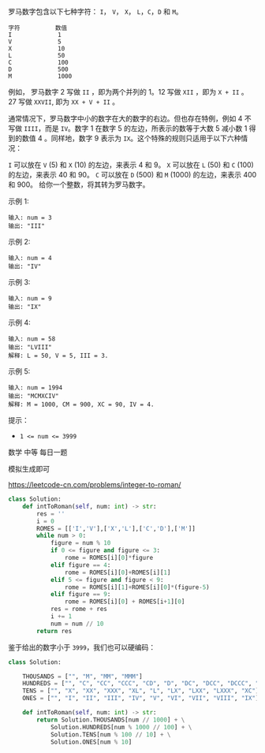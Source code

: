 <!--
 * @Description: 
 * @Autor: Au3C2
 * @Date: 2021-05-14 10:23:26
 * @LastEditors: Au3C2
 * @LastEditTime: 2021-05-14 10:28:14
-->
罗马数字包含以下七种字符： `I`， `V`， `X`， `L`，`C`，`D` 和 `M`。

    字符          数值
    I             1
    V             5
    X             10
    L             50
    C             100
    D             500
    M             1000
例如， 罗马数字 2 写做 `II` ，即为两个并列的 1。12 写做 `XII` ，即为 `X + II` 。 27 写做  `XXVII`, 即为 `XX + V + II` 。

通常情况下，罗马数字中小的数字在大的数字的右边。但也存在特例，例如 4 不写做 `IIII`，而是 `IV`。数字 1 在数字 5 的左边，所表示的数等于大数 5 减小数 1 得到的数值 4 。同样地，数字 9 表示为 `IX`。这个特殊的规则只适用于以下六种情况：

`I` 可以放在 `V` (5) 和 `X` (10) 的左边，来表示 4 和 9。
`X` 可以放在 `L` (50) 和 `C` (100) 的左边，来表示 40 和 90。 
`C` 可以放在 `D` (500) 和 `M` (1000) 的左边，来表示 400 和 900。
给你一个整数，将其转为罗马数字。

 

示例 1:

    输入: num = 3
    输出: "III"

示例 2:

    输入: num = 4
    输出: "IV"
    
示例 3:

    输入: num = 9
    输出: "IX"

示例 4:

    输入: num = 58
    输出: "LVIII"
    解释: L = 50, V = 5, III = 3.

示例 5:

    输入: num = 1994
    输出: "MCMXCIV"
    解释: M = 1000, CM = 900, XC = 90, IV = 4.
 

提示：

- `1 <= num <= 3999`

数学 中等 每日一题

模拟生成即可

https://leetcode-cn.com/problems/integer-to-roman/

```python
class Solution:
    def intToRoman(self, num: int) -> str:
        res = ''
        i = 0
        ROMES = [['I','V'],['X','L'],['C','D'],['M']]
        while num > 0:
            figure = num % 10
            if 0 <= figure and figure <= 3:
                rome = ROMES[i][0]*figure
            elif figure == 4:
                rome = ROMES[i][0]+ROMES[i][1]
            elif 5 <= figure and figure < 9:
                rome = ROMES[i][1]+ROMES[i][0]*(figure-5)
            elif figure == 9:
                rome = ROMES[i][0] + ROMES[i+1][0]
            res = rome + res
            i += 1
            num = num // 10
        return res
```
鉴于给出的数字小于 `3999`，我们也可以硬编码：
```python
class Solution:

    THOUSANDS = ["", "M", "MM", "MMM"]
    HUNDREDS = ["", "C", "CC", "CCC", "CD", "D", "DC", "DCC", "DCCC", "CM"]
    TENS = ["", "X", "XX", "XXX", "XL", "L", "LX", "LXX", "LXXX", "XC"]
    ONES = ["", "I", "II", "III", "IV", "V", "VI", "VII", "VIII", "IX"]

    def intToRoman(self, num: int) -> str:
        return Solution.THOUSANDS[num // 1000] + \
            Solution.HUNDREDS[num % 1000 // 100] + \
            Solution.TENS[num % 100 // 10] + \
            Solution.ONES[num % 10]
```